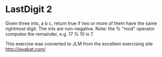 
# LastDigit 2 #
Given three
ints, a b c, return true if two or more of them have the same rightmost
digit. The ints are non-negative. Note: the % "mod" operator computes
the remainder, e.g. 17 % 10 is 7.

This exercise was converted to JLM from the excellent exercising site http://javabat.com/

